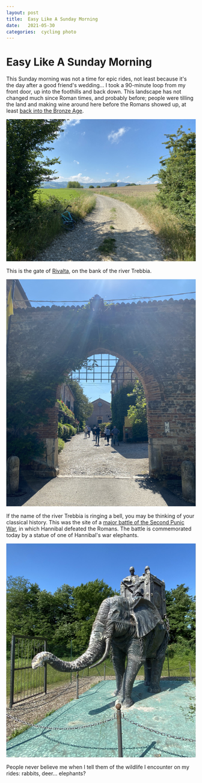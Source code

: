 ```yaml
---
layout: post
title:  Easy Like A Sunday Morning 
date:   2021-05-30 
categories:  cycling photo 
---
```


# Easy Like A Sunday Morning


This Sunday morning was not a time for epic rides, not least because it's the day after a good friend's wedding… I took a 90-minute loop from my front door, up into the foothills and back down. This landscape has not changed much since Roman times, and probably before; people were tilling the land and making wine around here before the Romans showed up, at least [back into the Bronze Age](https://en.wikipedia.org/wiki/Terramare_culture).

![](/images/image.31.png)

This is the gate of [Rivalta](https://www.rivalta-trebbia.it/castle/), on the bank of the river Trebbia.

![](/images/image.32.png)

If the name of the river Trebbia is ringing a bell, you may be thinking of your classical history. This was the site of a [major battle of the Second Punic War](https://en.wikipedia.org/wiki/Battle_of_the_Trebia), in which Hannibal defeated the Romans. The battle is commemorated today by a statue of one of Hannibal's war elephants.

![](/images/image.33.png)

People never believe me when I tell them of the wildlife I encounter on my rides: rabbits, deer… elephants?

